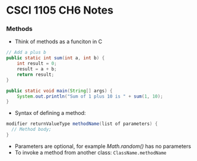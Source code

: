 # CSCI 1105 CH6 Notes

### Methods
* Think of methods as a funciton in C
```java
// Add a plus b
public static int sum(int a, int b) {
    int result = 0;
    result = a + b;
    return result;
}

public static void main(String[] args) {
    System.out.println("Sum of 1 plus 10 is " + sum(1, 10);
}
```
* Syntax of defining a method:
```java
modifier returnValueType methodName(list of parameters) {
  // Method body;
}
```
* Parameters are optional, for example _Math.random()_ has no parameters
* To invoke a method from another class: `ClassName.methodName`
